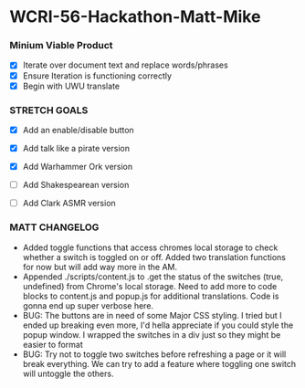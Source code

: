 # WCRI-56-Hackathon-Matt-Mike


### Minium Viable Product 
- [x] Iterate over document text and replace words/phrases
- [x] Ensure Iteration is functioning correctly 
- [x] Begin with UWU translate 

### STRETCH GOALS 
- [x] Add an enable/disable button 
- [x] Add talk like a pirate version 
- [x] Add Warhammer Ork version
- [ ] Add Shakespearean version
- [ ] Add Clark ASMR version 


### MATT CHANGELOG 
- Added toggle functions that access chromes local storage to check whether a switch is toggled on or off. Added two translation functions for now but will add way more in the AM. 
- Appended ./scripts/content.js to .get the status of the switches (true, undefined) from Chrome's local storage. Need to add more to code blocks to content.js and popup.js for additional translations. Code is gonna end up super verbose here. 
- BUG: The buttons are in need of some Major CSS styling. I tried but I ended up breaking even more, I'd hella appreciate if you could style the popup window. I wrapped the switches in a div just so they might be easier to format
- BUG: Try not to toggle two switches before refreshing a page or it will break everything. We can try to add a feature where toggling one switch will untoggle the others. 